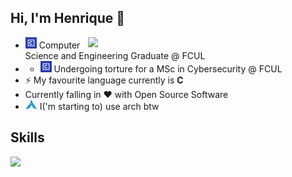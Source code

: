 ## Hi, I'm Henrique 👋

<img align='right' src="https://github-readme-stats.vercel.app/api/top-langs/?username=Euq1rneh&layout=compact&theme=blueberry&hide_border=true" width="380">

- <img src="https://raw.githubusercontent.com/Euq1rneh/Euq1rneh/main/FCUL_Logo.png" width="18" height="18"> Computer Science and Engineering Graduate @ FCUL
- - <img src="https://raw.githubusercontent.com/Euq1rneh/Euq1rneh/main/FCUL_Logo.png" width="18" height="18"> Undergoing torture for a MSc in Cybersecurity @ FCUL
- ⚡ My favourite language currently is **C**
- Currently falling in ❤️ with Open Source Software
- <img src="https://raw.githubusercontent.com/Euq1rneh/Euq1rneh/main/arch.svg" width="19" height="16"> I('m starting to) use arch btw

## Skills

<img align='left' src="https://skillicons.dev/icons?i=linux,c,java,py,git,html,css,js&perline=9" width="500">

<br></br>
<br></br>
